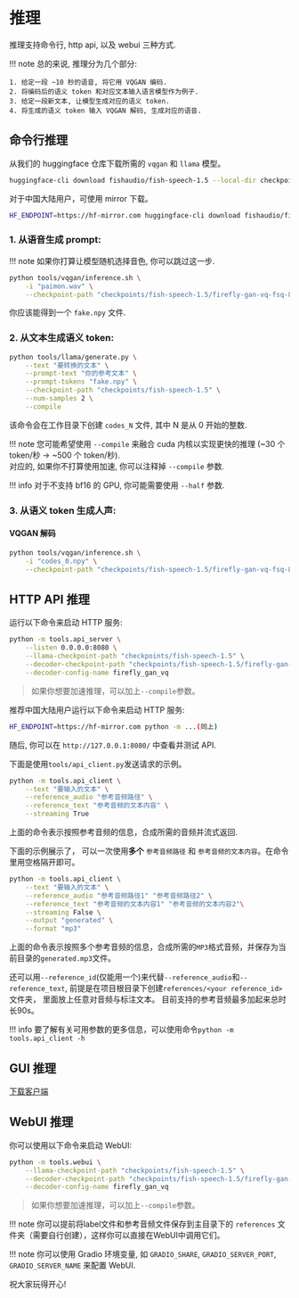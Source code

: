 # 推理

推理支持命令行, http api, 以及 webui 三种方式.

!!! note
    总的来说, 推理分为几个部分:

    1. 给定一段 ~10 秒的语音, 将它用 VQGAN 编码.
    2. 将编码后的语义 token 和对应文本输入语言模型作为例子.
    3. 给定一段新文本, 让模型生成对应的语义 token.
    4. 将生成的语义 token 输入 VQGAN 解码, 生成对应的语音.

## 命令行推理

从我们的 huggingface 仓库下载所需的 `vqgan` 和 `llama` 模型。

```bash
huggingface-cli download fishaudio/fish-speech-1.5 --local-dir checkpoints/fish-speech-1.5
```

对于中国大陆用户，可使用 mirror 下载。

```bash
HF_ENDPOINT=https://hf-mirror.com huggingface-cli download fishaudio/fish-speech-1.5 --local-dir checkpoints/fish-speech-1.5
```

### 1. 从语音生成 prompt:

!!! note
    如果你打算让模型随机选择音色, 你可以跳过这一步.

```bash
python tools/vqgan/inference.sh \
    -i "paimon.wav" \
    --checkpoint-path "checkpoints/fish-speech-1.5/firefly-gan-vq-fsq-8x1024-21hz-generator.pth"
```

你应该能得到一个 `fake.npy` 文件.

### 2. 从文本生成语义 token:

```bash
python tools/llama/generate.py \
    --text "要转换的文本" \
    --prompt-text "你的参考文本" \
    --prompt-tokens "fake.npy" \
    --checkpoint-path "checkpoints/fish-speech-1.5" \
    --num-samples 2 \
    --compile
```

该命令会在工作目录下创建 `codes_N` 文件, 其中 N 是从 0 开始的整数.

!!! note
    您可能希望使用 `--compile` 来融合 cuda 内核以实现更快的推理 (~30 个 token/秒 -> ~500 个 token/秒).  
    对应的, 如果你不打算使用加速, 你可以注释掉 `--compile` 参数.

!!! info
    对于不支持 bf16 的 GPU, 你可能需要使用 `--half` 参数.

### 3. 从语义 token 生成人声:

#### VQGAN 解码

```bash
python tools/vqgan/inference.sh \
    -i "codes_0.npy" \
    --checkpoint-path "checkpoints/fish-speech-1.5/firefly-gan-vq-fsq-8x1024-21hz-generator.pth"
```

## HTTP API 推理

运行以下命令来启动 HTTP 服务:

```bash
python -m tools.api_server \
    --listen 0.0.0.0:8080 \
    --llama-checkpoint-path "checkpoints/fish-speech-1.5" \
    --decoder-checkpoint-path "checkpoints/fish-speech-1.5/firefly-gan-vq-fsq-8x1024-21hz-generator.pth" \
    --decoder-config-name firefly_gan_vq
```
> 如果你想要加速推理，可以加上`--compile`参数。

推荐中国大陆用户运行以下命令来启动 HTTP 服务:
```bash
HF_ENDPOINT=https://hf-mirror.com python -m ...(同上)
```

随后, 你可以在 `http://127.0.0.1:8080/` 中查看并测试 API.

下面是使用`tools/api_client.py`发送请求的示例。

```bash
python -m tools.api_client \
    --text "要输入的文本" \
    --reference_audio "参考音频路径" \
    --reference_text "参考音频的文本内容" \
    --streaming True
```

上面的命令表示按照参考音频的信息，合成所需的音频并流式返回.

下面的示例展示了， 可以一次使用**多个** `参考音频路径` 和 `参考音频的文本内容`。在命令里用空格隔开即可。
```bash
python -m tools.api_client \
    --text "要输入的文本" \
    --reference_audio "参考音频路径1" "参考音频路径2" \
    --reference_text "参考音频的文本内容1" "参考音频的文本内容2"\
    --streaming False \
    --output "generated" \
    --format "mp3"
```

上面的命令表示按照多个参考音频的信息，合成所需的`MP3`格式音频，并保存为当前目录的`generated.mp3`文件。

还可以用`--reference_id`(仅能用一个)来代替`--reference_audio`和`--reference_text`, 前提是在项目根目录下创建`references/<your reference_id>`文件夹，
里面放上任意对音频与标注文本。 目前支持的参考音频最多加起来总时长90s。

!!! info
    要了解有关可用参数的更多信息，可以使用命令`python -m tools.api_client -h`

## GUI 推理 
[下载客户端](https://github.com/AnyaCoder/fish-speech-gui/releases)

## WebUI 推理

你可以使用以下命令来启动 WebUI:

```bash
python -m tools.webui \
    --llama-checkpoint-path "checkpoints/fish-speech-1.5" \
    --decoder-checkpoint-path "checkpoints/fish-speech-1.5/firefly-gan-vq-fsq-8x1024-21hz-generator.pth" \
    --decoder-config-name firefly_gan_vq
```
> 如果你想要加速推理，可以加上`--compile`参数。

!!! note
    你可以提前将label文件和参考音频文件保存到主目录下的 `references` 文件夹（需要自行创建），这样你可以直接在WebUI中调用它们。

!!! note
    你可以使用 Gradio 环境变量, 如 `GRADIO_SHARE`, `GRADIO_SERVER_PORT`, `GRADIO_SERVER_NAME` 来配置 WebUI.

祝大家玩得开心!
